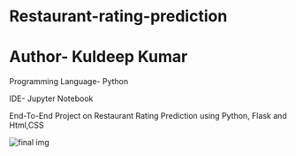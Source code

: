 
# Restaurant-rating-prediction
# Author- Kuldeep Kumar

Programming Language- Python

IDE- Jupyter Notebook

End-To-End Project on Restaurant Rating Prediction using Python, Flask and Html,CSS

![final img](https://github.com/kuldeepkumar03/-iNeuron/assets/73730519/1f48238a-bc51-409d-829f-167adecb9676)
